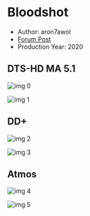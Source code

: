 # Bloodshot

* Author: aron7awol
* [Forum Post](https://www.avsforum.com/threads/bass-eq-for-filtered-movies.2995212/post-59405454)
* Production Year: 2020

## DTS-HD MA 5.1

![img 0](https://i.imgur.com/GBhsHTT.jpg)

![img 1](https://i.imgur.com/y0tPUZg.png)

## DD+

![img 2](https://i.imgur.com/cPN7Aqx.jpg)

![img 3](https://i.imgur.com/Nqnns23.png)

## Atmos

![img 4](https://i.imgur.com/9F5Ezkd.jpg)

![img 5](https://i.imgur.com/eSjbJJj.png)

